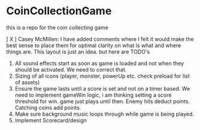 # CoinCollectionGame
this is a repo for the coin collecting game 

[ X ] Casey McMillen: I have added comments where I felt it would make the best sense to place them for optimal clarity on what is what and where things are.
This layout is just an idea. but here are TODO's
1. All sound effects start as soon as game is loaded and not when they should be activated. We need to correct that.
2. Sizing of all icons (player, monster, powerUp etc. check preload for list of assets)
3. Ensure the game lasts until a score is set and not on a timer based. We need to implement gameWin logic, i am thinking setting a score threshold for win.    game just plays until then. Enemy hits deduct points. Catching coins add points.
4. Make sure background music loops through while game is being played.
5. Implement Scorecard/design
